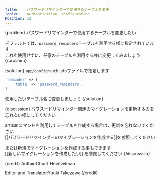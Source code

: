 ```yaml
---
Title:    パスワードリマインダーで使用するテーブルを変更
Topics:   authentication, configuration
Position: 12
---
```


{problem}
パスワードリマインダーで使用するテーブルを変更したい

デフォルトでは、`password_reminders`テーブルを利用する様に指定されています  
これを使用せずに、任意のテーブルを利用する様に変更してみましょう
{/problem}

{solution}
`app/config/auth.php`ファイルで指定します

```php
'reminder' => [
    'table' => 'password_reminders',
],
```

使用したいテーブル名に変更しましょう
{/solution}

{discussion}
パワスードリマインダー関連のマイグレーションを更新するのを忘れない様にしてください

artisanコマンドを利用してテーブルを作成する場合は、更新を忘れないでください  
[[パスワードリマインダーのマイグレーションを作成する]]を参照してください

または新規でマイグレーションを作成する事もできます  
[[新しいマイグレーションを作成したい]] を参照してください
{/discussion}

{credit}
Author:Chuck Heintzelman

Editor and Translator:Yuuki Takezawa
{/credit}
